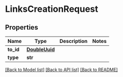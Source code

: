 # LinksCreationRequest

## Properties
Name | Type | Description | Notes
------------ | ------------- | ------------- | -------------
**to_id** | [**DoubleUuid**](DoubleUuid.md) |  | 
**type** | **str** |  | 

[[Back to Model list]](../README.md#documentation-for-models) [[Back to API list]](../README.md#documentation-for-api-endpoints) [[Back to README]](../README.md)

